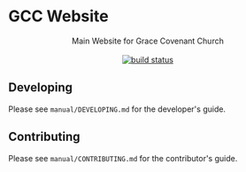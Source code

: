 # GCC Website
<div align="center">
  Main Website for Grace Covenant Church
  <br /><br />
  <a href="https://travis-ci.org/GraceCovenantChurch/gcc_website">
    <img src="https://travis-ci.org/GraceCovenantChurch/gcc_website.svg?branch=staging" alt="build status" />
  </a>
</div>

## Developing
Please see `manual/DEVELOPING.md` for the developer's guide.

## Contributing
Please see `manual/CONTRIBUTING.md` for the contributor's guide.
